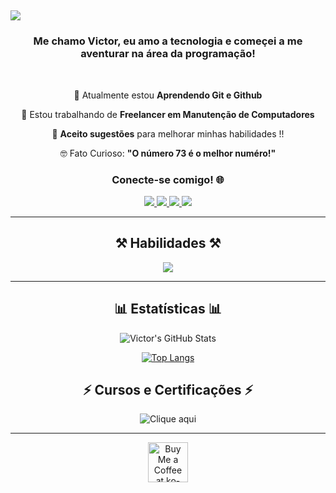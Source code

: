 <h2 

  <img
     src="https://readme-typing-svg.herokuapp.com/?font=Righteous&size=35&center=true&vCenter=true&width=500&height=70&duration=4000&lines=Olá!+😆;+Bem+Vindo+ao+Meu+Hub+✨️;"/>
</h2>

  <h3 align="center"> Me chamo Victor, eu amo a tecnologia e começei a me aventurar na área da programação! </h3>

<br/>
<div align="center">
 
🧠 Atualmente estou **Aprendendo Git e Github**
 
👀 Estou trabalhando de **Freelancer em Manutenção de Computadores**

💬 **Aceito sugestões** para melhorar minhas habilidades !!

🤓 Fato Curioso: **"O número 73 é o melhor numéro!"**

  <h3 align="center"> Conecte-se comigo! 🌐 </h3>

  <a href="mailto:vibesideral@gmail.com">
    <img src="https://img.shields.io/badge/Gmail-696969?style=for-the-badge&logo=gmail&logoColor=red" />
  </a>
  <a href="https://www.linkedin.com/in/victor-corr%C3%AAa-a87218341?utm_source=share&amp;utm_campaign=share_via&amp;utm_content=profile&amp;utm_medium=android_app" target="_blank">
    <img src="https://img.shields.io/badge/LinkedIn-0077B5?style=for-the-badge&logo=linkedin&logoColor=white" target="_blank" />
  </a>
  <a href="https://www.instagram.com/vibesideral?igsh=b3g4bHU4azc1Yzc1">
    <img src="https://img.shields.io/badge/Instagram-DD2A7B?style=for-the-badge&logo=Instagram&logoColor=white" target="_blank" />
  </a>
  <a
href="https://youtube.com/@vibesideral?si=m8MRY_K9hU1TPcW2">
    <img src="https://img.shields.io/badge/Youtube-C0C0C0?style=for-the-badge&logo=Youtube&logoColor=red" target="_blank" />
  </a>

---------
 
<h2 align="center">⚒️ Habilidades ⚒️</h2>
<div align="center">
    <img src="https://skillicons.dev/icons?i=github,git"/>
   
---------

<h2 align="center">📊 Estatísticas 📊</h2>

![Victor's GitHub Stats](https://github-readme-stats.vercel.app/api?username=VibeSideral&show_icons=true&theme=transparent)

[![Top Langs](https://github-readme-stats.vercel.app/api/top-langs/?username=VibeSideral&layout=donut&show_icons=true&theme=transparent)](https://github.com/VibeSideral)


<h2 align="center">⚡ Cursos e Certificações ⚡</h2

![Clique aqui](https://play.google.com/store/apps/details?id=com.riffsy.FBMGIFApp)


---------

<div align="center">
<a href='https://ko-fi.com/vibesideral' target='_blank'><img height='64' style='border:0px;height:64px;' src='https://storage.ko-fi.com/cdn/kofi1.png?v=3' border='0' alt='Buy Me a Coffee at ko-fi.com' /></a>
</div>



